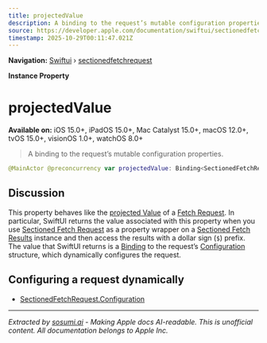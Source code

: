 ```yaml
---
title: projectedValue
description: A binding to the request’s mutable configuration properties.
source: https://developer.apple.com/documentation/swiftui/sectionedfetchrequest/projectedvalue
timestamp: 2025-10-29T00:11:47.021Z
---
```


**Navigation:** [Swiftui](/documentation/swiftui) › [sectionedfetchrequest](/documentation/swiftui/sectionedfetchrequest)

**Instance Property**

# projectedValue

**Available on:** iOS 15.0+, iPadOS 15.0+, Mac Catalyst 15.0+, macOS 12.0+, tvOS 15.0+, visionOS 1.0+, watchOS 8.0+

> A binding to the request’s mutable configuration properties.

```swift
@MainActor @preconcurrency var projectedValue: Binding<SectionedFetchRequest<SectionIdentifier, Result>.Configuration> { get }
```

## Discussion

This property behaves like the [projected Value](/documentation/swiftui/fetchrequest/projectedvalue) of a [Fetch Request](/documentation/swiftui/fetchrequest). In particular, SwiftUI returns the value associated with this property when you use [Sectioned Fetch Request](/documentation/swiftui/sectionedfetchrequest) as a property wrapper on a [Sectioned Fetch Results](/documentation/swiftui/sectionedfetchresults) instance and then access the results with a dollar sign (`$`) prefix. The value that SwiftUI returns is a [Binding](/documentation/swiftui/binding) to the request’s [Configuration](/documentation/swiftui/sectionedfetchrequest/configuration) structure, which dynamically configures the request.

## Configuring a request dynamically

- [SectionedFetchRequest.Configuration](/documentation/swiftui/sectionedfetchrequest/configuration)

---

*Extracted by [sosumi.ai](https://sosumi.ai) - Making Apple docs AI-readable.*
*This is unofficial content. All documentation belongs to Apple Inc.*
